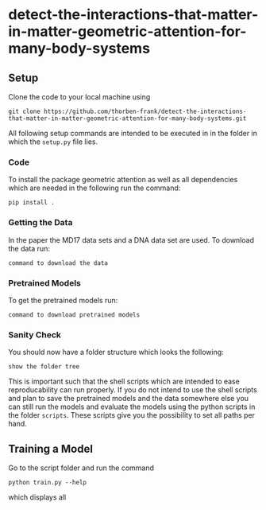 # detect-the-interactions-that-matter-in-matter-geometric-attention-for-many-body-systems

## Setup
Clone the code to your local machine using

`git clone https://github.com/thorben-frank/detect-the-interactions-that-matter-in-matter-geometric-attention-for-many-body-systems.git`


All following setup commands are intended to be executed in in the folder in which the 
`setup.py` file lies. 
### Code
To install the package geometric attention as well as
all dependencies which are needed in the following run the command:

`pip install .`
### Getting the Data
In the paper the MD17 data sets and a DNA data set are used. To download the data 
run:

`command to download the data`
### Pretrained Models
To get the pretrained models run:

`command to download pretrained models`

### Sanity Check
You should now have a folder structure which looks the following:

`show the folder tree`

This is important such that the shell scripts which are intended to ease 
reproducability can run properly. If you do not intend to use the shell scripts
and plan to save the pretrained models and the data somewhere else you can still run
the models and evaluate the models using the python scripts in the folder `scripts`. 
These scripts give you the possibility to set all paths per hand.

## Training a Model
Go to the script folder and run the command

`python train.py --help`

which displays all 

 

